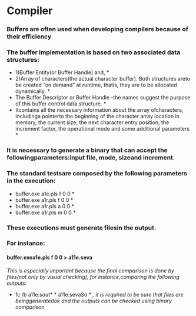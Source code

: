 # Compiler

### Buffers are often used when developing compilers because of their efficiency
### The buffer implementation is based on two associated data structures: 

* 1)Buffer Entity(or Buffer Handle) and,  *
* 2)Array of characters(the actual character buffer). Both structures areto be created “on demand” at runtime, thatis, they are to be allocated dynamically. *
* The Buffer Descriptor or Buffer Handle -the names suggest the purpose of this buffer control data structure. *
* Itcontains all the necessary information about the array ofcharacters, includinga pointerto the beginning of the character array location in memory, the current size, the next character entry position, the increment factor, the operational mode and some additional parameters *

### It is necessary to generate a binary that can accept the followingparameters:input file, mode, sizeand increment.
### The standard testsare composed by the following parameters in the execution:

* buffer.exe a1e.pls f 0 0 *
* buffer.exe a1r.pls f 0 0 *
* buffer.exe a1r.pls a 0 0 *
* buffer.exe a1r.pls m 0 0 *


### These executions must generate filesin the output. 
### For instance:
#### buffer.exea1e.pls f 0 0 > a11e.seva
*This is especially important because the final comparison is done by files(not only by visual checking), for instance,comparing the following outputs:*
* fc /b a11e.sout* * a11e.sevaSo *
*, it is required to be sure that files are beinggeneratedok and the outputs can be checked using binary comparison*
